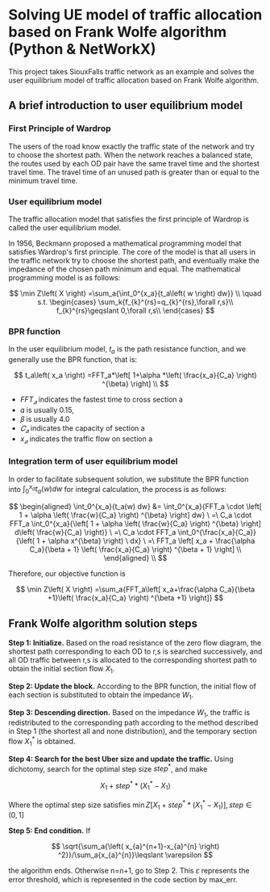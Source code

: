 # Solving UE model of traffic allocation based on Frank Wolfe algorithm (Python & NetWorkX)
This project takes SiouxFalls traffic network as an example and solves the user equilibrium model of traffic allocation based on Frank Wolfe algorithm.
## A brief introduction to user equilibrium model
### First Principle of Wardrop
The users of the road know exactly the traffic state of the network and try to choose the shortest path. When the network reaches a balanced state, the routes used by each OD pair have the same travel time and the shortest travel time. The travel time of an unused path is greater than or equal to the minimum travel time.
### User equilibrium model
The traffic allocation model that satisfies the first principle of Wardrop is called the user equilibrium model.

In 1956, Beckmann proposed a mathematical programming model that satisfies Wardrop's first principle. The core of the model is that all users in the traffic network try to choose the shortest path, and eventually make the impedance of the chosen path minimum and equal. The mathematical programming model is as follows:

$$
\min Z\left( X \right) =\sum_a{\int_0^{x_a}{t_a\left( w \right) dw}}
\\
\quad s.t. \begin{cases}
	\sum_k{f_{k}^{rs}=q_{k}^{rs},\forall r,s}\\
	f_{k}^{rs}\geqslant 0,\forall r,s\\
\end{cases}
$$
### BPR function
In the user equilibrium model, $t_a$ is the path resistance function, and we generally use the BPR function, that is:

$$
t_a\left( x_a \right) =FFT_a*\left[ 1+\alpha *\left( \frac{x_a}{C_a} \right) ^{\beta} \right] \\
$$

+ $FFT_𝑎$ indicates the fastest time to cross section a
+ 𝛼 is usually 0.15,
+ 𝛽 is usually 4.0
+ $𝐶_𝑎$ indicates the capacity of section a
+ $x_𝑎$ indicates the traffic flow on section a

### Integration term of user equilibrium model
In order to facilitate subsequent solution, we substitute the BPR function into $\int_0^{x_a}{t_a\left( w \right) dw}$ for integral calculation, the process is as follows:


$$
\begin{aligned} \int_0^{x_a}{t_a(w) dw} &= \int_0^{x_a}{FFT_a \cdot \left[ 1 + \alpha \left( \frac{w}{C_a} \right) ^{\beta} \right] dw} \ =\ C_a \cdot FFT_a \int_0^{x_a}{\left[ 1 + \alpha \left( \frac{w}{C_a} \right) ^{\beta} \right] d\left( \frac{w}{C_a} \right)} \ =\ C_a \cdot FFT_a \int_0^{\frac{x_a}{C_a}}{\left( 1 + \alpha x^{\beta} \right) \ dx} \ =\ FFT_a \left[ x_a + \frac{\alpha C_a}{\beta + 1} \left( \frac{x_a}{C_a} \right) ^{\beta + 1} \right] \\  \end{aligned}   \\
$$

Therefore, our objective function is

$$
\min Z\left( X \right) =\sum_a{FFT_a\left[ x_a+\frac{\alpha C_a}{\beta +1}\left( \frac{x_a}{C_a} \right) ^{\beta +1} \right]}
$$

## Frank Wolfe algorithm solution steps
**Step 1: Initialize.** Based on the road resistance of the zero flow diagram, the shortest path corresponding to each OD to r,s is searched successively, and all OD traffic between r,s is allocated to the corresponding shortest path to obtain the initial section flow $X_1$.

**Step 2: Update the block.** According to the BPR function, the initial flow of each section is substituted to obtain the impedance $W_1$.

**Step 3: Descending direction.** Based on the impedance $W_1$, the traffic is redistributed to the corresponding path according to the method described in Step 1 (the shortest all and none distribution), and the temporary section flow ${X_1}^*$ is obtained.

**Step 4: Search for the best Uber size and update the traffic.** Using dichotomy, search for the optimal step size $step^{*}$, and make 

$$
X_1+step^**({X_1}^*-X_1)
$$

Where the optimal step size satisfies $\min Z\left[ X_1+step^**({X_1}^*-X_1) \right] , step \in \left( 0,1 \right]$

**Step 5: End condition.** If 

$$
\sqrt{\sum_a{\left( x_{a}^{n+1}-x_{a}^{n} \right) ^2}}/\sum_a{x_{a}^{n}}\leqslant \varepsilon 
$$

the algorithm ends. Otherwise n=n+1, go to Step 2. This 𝜀 represents the error threshold, which is represented in the code section by max_err.




